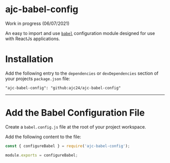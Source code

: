 # ajc-babel-config
Work in progress (06/07/2021)

An easy to import and use [`babel`](https://babeljs.io/docs/en/) configuration module designed for use with ReactJs applications.

# Installation

Add the following entry to the `dependencies` or `devDependencies` section of your projects `package.json` file:

```
"ajc-babel-config": "github:ajc24/ajc-babel-config"
```

---

# Add the Babel Configuration File

Create a `babel.config.js` file at the root of your project workspace.

Add the following content to the file:

```javascript
const { configureBabel } = require('ajc-babel-config');

module.exports = configureBabel;
```
